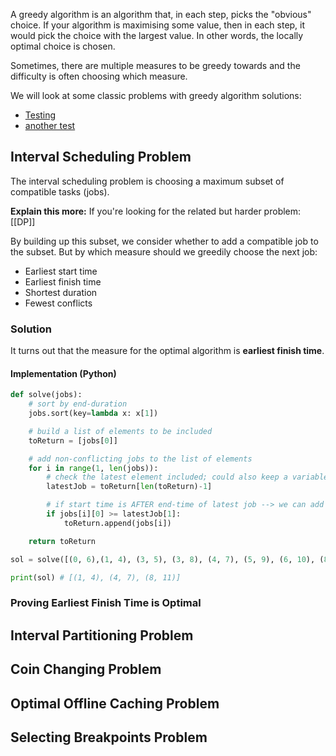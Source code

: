 
A greedy algorithm is an algorithm that, in each step, picks the "obvious" choice. If your algorithm is maximising some value, then in each step, it would pick the choice with the largest value. In other words, the locally optimal choice is chosen. 

Sometimes, there are multiple measures to be greedy towards and the difficulty is often choosing which measure. 

We will look at some classic problems with greedy algorithm solutions:
- <a href="#IntervalPartitioning"> Testing </a>
- [another test](#IntervalPartitioning)
## <a name="IntervalScheduling"> Interval Scheduling Problem </a>

The interval scheduling problem is choosing a maximum subset of compatible tasks (jobs). 

**Explain this more:** If you're looking for the related but harder problem: [[DP]]

By building up this subset, we consider whether to add a compatible job to the subset. But by which measure should we greedily choose the next job:
- Earliest start time
- Earliest finish time
- Shortest duration
- Fewest conflicts 

### Solution

It turns out that the measure for the optimal algorithm is **earliest finish time**. 

#### Implementation (Python)

```py
def solve(jobs):
    # sort by end-duration
    jobs.sort(key=lambda x: x[1])

    # build a list of elements to be included
    toReturn = [jobs[0]]

    # add non-conflicting jobs to the list of elements
    for i in range(1, len(jobs)):
        # check the latest element included; could also keep a variable for it
        latestJob = toReturn[len(toReturn)-1]

        # if start time is AFTER end-time of latest job --> we can add
        if jobs[i][0] >= latestJob[1]:
            toReturn.append(jobs[i])

    return toReturn

sol = solve([(0, 6),(1, 4), (3, 5), (3, 8), (4, 7), (5, 9), (6, 10), (8, 11)])

print(sol) # [(1, 4), (4, 7), (8, 11)]
```

### Proving Earliest Finish Time is Optimal

## <a name="IntervalPartitioning"> Interval Partitioning Problem </a>

## Coin Changing Problem

## Optimal Offline Caching Problem

## Selecting Breakpoints Problem

